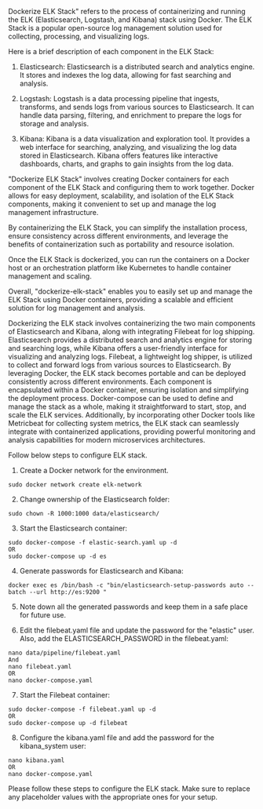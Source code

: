 Dockerize ELK Stack" refers to the process of containerizing and running the ELK (Elasticsearch, Logstash, and Kibana) stack using Docker. The ELK Stack is a popular open-source log management solution used for collecting, processing, and visualizing logs.

Here is a brief description of each component in the ELK Stack:

1) Elasticsearch: Elasticsearch is a distributed search and analytics engine. It stores and indexes the log data, allowing for fast searching and analysis.

2) Logstash: Logstash is a data processing pipeline that ingests, transforms, and sends logs from various sources to Elasticsearch. It can handle data parsing, filtering, and enrichment to prepare the logs for storage and analysis.

3) Kibana: Kibana is a data visualization and exploration tool. It provides a web interface for searching, analyzing, and visualizing the log data stored in Elasticsearch. Kibana offers features like interactive dashboards, charts, and graphs to gain insights from the log data.

"Dockerize ELK Stack" involves creating Docker containers for each component of the ELK Stack and configuring them to work together. Docker allows for easy deployment, scalability, and isolation of the ELK Stack components, making it convenient to set up and manage the log management infrastructure.

By containerizing the ELK Stack, you can simplify the installation process, ensure consistency across different environments, and leverage the benefits of containerization such as portability and resource isolation.

Once the ELK Stack is dockerized, you can run the containers on a Docker host or an orchestration platform like Kubernetes to handle container management and scaling.

Overall, "dockerize-elk-stack" enables you to easily set up and manage the ELK Stack using Docker containers, providing a scalable and efficient solution for log management and analysis.

Dockerizing the ELK stack involves containerizing the two main components of Elasticsearch and Kibana, along with integrating Filebeat for log shipping. Elasticsearch provides a distributed search and analytics engine for storing and searching logs, while Kibana offers a user-friendly interface for visualizing and analyzing logs. Filebeat, a lightweight log shipper, is utilized to collect and forward logs from various sources to Elasticsearch. By leveraging Docker, the ELK stack becomes portable and can be deployed consistently across different environments. Each component is encapsulated within a Docker container, ensuring isolation and simplifying the deployment process. Docker-compose can be used to define and manage the stack as a whole, making it straightforward to start, stop, and scale the ELK services. Additionally, by incorporating other Docker tools like Metricbeat for collecting system metrics, the ELK stack can seamlessly integrate with containerized applications, providing powerful monitoring and analysis capabilities for modern microservices architectures.

Follow below steps to configure ELK stack.

1) Create a Docker network for the environment.
```
sudo docker network create elk-network
```

2) Change ownership of the Elasticsearch folder:
```
sudo chown -R 1000:1000 data/elasticsearch/
```
3) Start the Elasticsearch container:
```
sudo docker-compose -f elastic-search.yaml up -d 
OR
sudo docker-compose up -d es
```
4) Generate passwords for Elasticsearch and Kibana:
```
docker exec es /bin/bash -c "bin/elasticsearch-setup-passwords auto --batch --url http://es:9200 "
```
5) Note down all the generated passwords and keep them in a safe place for future use.

6) Edit the filebeat.yaml file and update the password for the "elastic" user. Also, add the ELASTICSEARCH_PASSWORD in the filebeat.yaml:
```
nano data/pipeline/filebeat.yaml
And
nano filebeat.yaml
OR
nano docker-compose.yaml
```
7) Start the Filebeat container:
```
sudo docker-compose -f filebeat.yaml up -d 
OR
sudo docker-compose up -d filebeat
```
8) Configure the kibana.yaml file and add the password for the kibana_system user:
```
nano kibana.yaml
OR
nano docker-compose.yaml
```

Please follow these steps to configure the ELK stack. Make sure to replace any placeholder values with the appropriate ones for your setup.